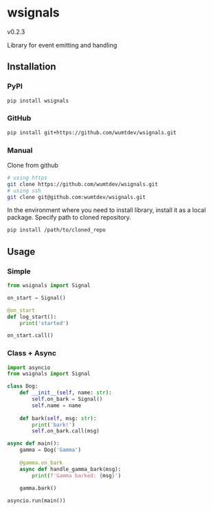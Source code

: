 
# wsignals
v0.2.3

Library for event emitting and handling


## Installation

### PyPI
```sh
pip install wsignals
```

### GitHub
```sh
pip install git+https://github.com/wumtdev/wsignals.git
```

### Manual
Clone from github
```sh
# using https
git clone https://github.com/wumtdev/wsignals.git
# using ssh
git clone git@github.com:wumtdev/wsignals.git
```

In the environment where you need to install library, install it as a local package. Specify path to cloned repository.
```sh
pip install /path/to/cloned_repo
```


## Usage

### Simple
```py
from wsignals import Signal

on_start = Signal()

@on_start
def log_start():
	print('started')

on_start.call()
```

### Class + Async
```py
import asyncio
from wsignals import Signal

class Dog:
	def __init__(self, name: str):
		self.on_bark = Signal()
		self.name = name
	
	def bark(self, msg: str):
		print('bark!')
		self.on_bark.call(msg)

async def main():
	gamma = Dog('Gamma')
	
	@gamma.on_bark
	async def handle_gamma_bark(msg):
		print(f'Gamma barked: {msg}')
	
	gamma.bark()

asyncio.run(main())
```
